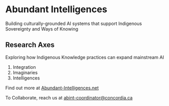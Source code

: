# Abundant Intelligences 
Building culturally-grounded AI systems that support Indigenous Sovereignty and Ways of Knowing


## Research Axes 
Exploring how Indigenous Knowledge practices can expand mainstream AI
1. Integration
2. Imaginaries
3. Intelligences


Find out more at [Abundant-Intelligences.net](https://abundant-intelligences.net/) 


To Collaborate, reach us at [abint-coordinator@concordia.ca](mailto:abint-coordinator@concordia.ca)
